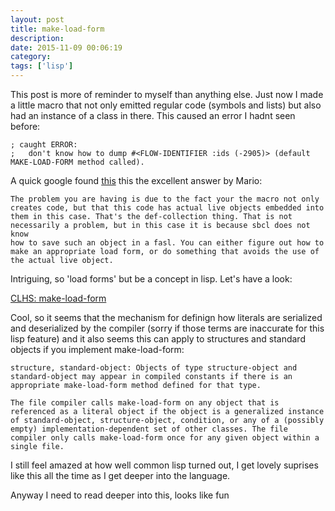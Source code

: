 ```yaml
---
layout: post
title: make-load-form
description:
date: 2015-11-09 00:06:19
category:
tags: ['lisp']
---
```


This post is more of reminder to myself than anything else.
Just now Ι made a little macro that not only emitted regular code (symbols and lists) but also had an instance of a class in there. This caused an error Ι hadnt seen before:

    ; caught ERROR:
    ;   don't know how to dump #<FLOW-IDENTIFIER :ids (-2905)> (default MAKE-LOAD-FORM method called).

A quick google found [this](http://coding.derkeiler.com/Archive/Lisp/comp.lang.lisp/2011-03/msg00539.html) this the excellent answer by Mario:

	The problem you are having is due to the fact your the macro not only
	creates code, but that this code has actual live objects embedded into
	them in this case. That's the def-collection thing. That is not
	necessarily a problem, but in this case it is because sbcl does not know
	how to save such an object in a fasl. You can either figure out how to
	make an appropriate load form, or do something that avoids the use of
	the actual live object.

Intriguing, so 'load forms' but be a concept in lisp. Let's have a look:

[CLHS: make-load-form](http://clhs.lisp.se/Body/f_mk_ld_.htm#make-load-form)

Cool, so it seems that the mechanism for definign how literals are serialized and deserialized by the compiler (sorry if those terms are inaccurate for this lisp feature) and it also seems this can apply to structures and standard objects if you implement make-load-form:

	structure, standard-object: Objects of type structure-object and
	standard-object may appear in compiled constants if there is an
	appropriate make-load-form method defined for that type.

	The file compiler calls make-load-form on any object that is
	referenced as a literal object if the object is a generalized instance
	of standard-object, structure-object, condition, or any of a (possibly
	empty) implementation-dependent set of other classes. The file
	compiler only calls make-load-form once for any given object within a
	single file.

I still feel amazed at how well common lisp turned out, I get lovely suprises like this all the time as I get deeper into the language.

Anyway I need to read deeper into this, looks like fun
